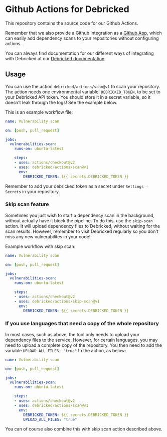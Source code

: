 # Github Actions for Debricked

This repository contains the source code for our Github Actions.

Remember that we also provide a Github integration as a [Github App](https://github.com/apps/debricked/), which can easily add dependency scans to your repositories without configuring actions.

You can always find documentation for our different ways of integrating with Debricked at our [Debricked documentation](https://debricked.com/docs/integrations/ci-build-systems/github.html#github-actions).

## Usage

You can use the action `debricked/actions/scan@v1` to scan your repository.
The action needs one environmental variable: `DEBRICKED_TOKEN`, to be set to your Debricked API token.
You should store it in a secret variable, so it doesn't leak through the logs! See the example below.

This is an example workflow file:

```yaml
name: Vulnerability scan

on: [push, pull_request]

jobs:
  vulnerabilities-scan:
    runs-on: ubuntu-latest

    steps:
    - uses: actions/checkout@v2
    - uses: debricked/actions/scan@v1
      env:
        DEBRICKED_TOKEN: ${{ secrets.DEBRICKED_TOKEN }}
```

Remember to add your debricked token as a secret under `Settings - Secrets` in your repository.

### Skip scan feature

Sometimes you just wish to start a dependency scan in the background, without actually have it block the pipeline.
To do this, use the `skip-scan` action. It will upload dependency files to Debricked, without waiting for the scan results.
However, remember to visit Debricked regularly so you don't miss any new vulnerabilites in your code!

Example workflow with skip scan:

```yaml
name: Vulnerability scan

on: [push, pull_request]

jobs:
  vulnerabilities-scan:
    runs-on: ubuntu-latest

    steps:
    - uses: actions/checkout@v2
    - uses: debricked/actions/skip-scan@v1
      env:
        DEBRICKED_TOKEN: ${{ secrets.DEBRICKED_TOKEN }}
```

### If you use languages that need a copy of the whole repository

In most cases, such as above, the tool only needs to upload your dependency files to the service.
However, for certain languages, you may need to upload a complete copy of the repository.
You then need to add the variable `UPLOAD_ALL_FILES: "true"` to the action, as below:

```yaml
name: Vulnerability scan

on: [push, pull_request]

jobs:
  vulnerabilities-scan:
    runs-on: ubuntu-latest

    steps:
    - uses: actions/checkout@v2
    - uses: debricked/actions/scan@v1
      env:
        DEBRICKED_TOKEN: ${{ secrets.DEBRICKED_TOKEN }}
        UPLOAD_ALL_FILES: "true"
```

You can of course also combine this with skip scan action described above.
